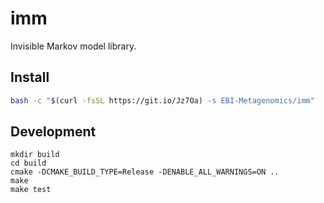 # imm

Invisible Markov model library.

## Install

```bash
bash -c "$(curl -fsSL https://git.io/Jz7Oa) -s EBI-Metagenomics/imm"
```

## Development

```
mkdir build
cd build
cmake -DCMAKE_BUILD_TYPE=Release -DENABLE_ALL_WARNINGS=ON ..
make
make test
```
